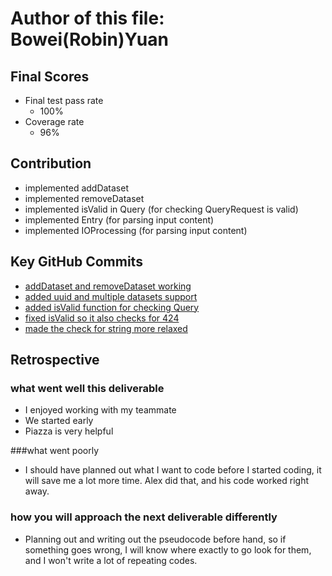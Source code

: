 # Author of this file: Bowei(Robin)Yuan
## Final Scores
- Final test pass rate
    - 100% 
- Coverage rate
    - 96% 

## Contribution 
- implemented addDataset
- implemented removeDataset
- implemented isValid in Query (for checking QueryRequest is valid)
- implemented Entry (for parsing input content)
- implemented IOProcessing (for parsing input content)
## Key GitHub Commits
- [addDataset and removeDataset working](https://github.com/CS310-2017Jan/cpsc310project_team15/commit/8f50ffbbcb82c0d56644162c780f1165d3863739) 
- [added uuid and multiple datasets support](https://github.com/CS310-2017Jan/cpsc310project_team15/commit/4bd0b8270ef0aeb841d3e69eb32c90f8a6c9d6d4)
- [added isValid function for checking Query](https://github.com/CS310-2017Jan/cpsc310project_team15/commit/0fc2728cd3ce79f805f7126d0b104ecf811f1b4d)
- [fixed isValid so it also checks for 424](https://github.com/CS310-2017Jan/cpsc310project_team15/commit/482623bba89781819c22738efa8d8bd539e6dca6)
- [made the check for string more relaxed](https://github.com/CS310-2017Jan/cpsc310project_team15/commit/f62fec5b374ef1fcc99e840d20bd105edce1f7e7)
## Retrospective
### what went well this deliverable
- I enjoyed working with my teammate
- We started early
- Piazza is very helpful

###what went poorly
- I should have planned out what I want to code before I started coding, it will save me a lot more time. Alex did that, and his code worked right away.

### how you will approach the next deliverable differently
- Planning out and writing out the pseudocode before hand, so if something goes wrong, I will know where exactly to go look for them, and I won't write a lot of repeating codes.
